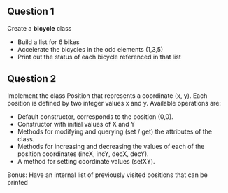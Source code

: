 ## Question 1
Create a **bicycle** class
- Build a list for 6 bikes
- Accelerate the bicycles in the odd elements (1,3,5)
- Print out the status of each bicycle referenced in that list

 ## Question 2
 Implement the class Position that represents a coordinate (x, y). Each position is defined by two integer values ​​x and y. Available operations are:
* Default constructor, corresponds to the position (0,0). 
* Constructor with initial values ​​of X and Y 
* Methods for modifying and querying (set / get) the attributes of the class. 
* Methods for increasing and decreasing the values ​​of each of the position coordinates (incX, incY, decX, decY). 
* A method for setting coordinate values ​​(setXY).

Bonus: Have an internal list of previously visited positions that can be printed
